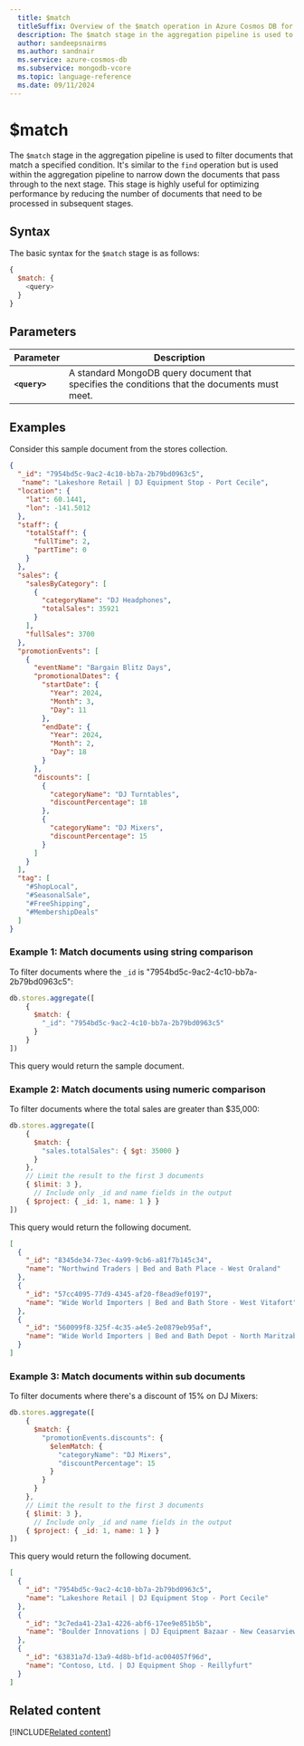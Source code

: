 ```yaml
---
  title: $match
  titleSuffix: Overview of the $match operation in Azure Cosmos DB for MongoDB (vCore)
  description: The $match stage in the aggregation pipeline is used to filter documents that match a specified condition.
  author: sandeepsnairms
  ms.author: sandnair
  ms.service: azure-cosmos-db
  ms.subservice: mongodb-vcore
  ms.topic: language-reference
  ms.date: 09/11/2024
---
```


# $match

The `$match` stage in the aggregation pipeline is used to filter documents that match a specified condition. It's similar to the `find` operation but is used within the aggregation pipeline to narrow down the documents that pass through to the next stage. This stage is highly useful for optimizing performance by reducing the number of documents that need to be processed in subsequent stages.

## Syntax

The basic syntax for the `$match` stage is as follows:

```javascript
{
  $match: {
    <query>
  }
}
```

## Parameters

| Parameter | Description |
| --- | --- |
| **`<query>`**| A standard MongoDB query document that specifies the conditions that the documents must meet.|

## Examples

Consider this sample document from the stores collection.

```json
{
  "_id": "7954bd5c-9ac2-4c10-bb7a-2b79bd0963c5",
   "name": "Lakeshore Retail | DJ Equipment Stop - Port Cecile",
  "location": {
    "lat": 60.1441,
    "lon": -141.5012
  },
  "staff": {
    "totalStaff": {
      "fullTime": 2,
      "partTime": 0
    }
  },
  "sales": {
    "salesByCategory": [
      {
        "categoryName": "DJ Headphones",
        "totalSales": 35921
      }
    ],
    "fullSales": 3700
  },
  "promotionEvents": [
    {
      "eventName": "Bargain Blitz Days",
      "promotionalDates": {
        "startDate": {
          "Year": 2024,
          "Month": 3,
          "Day": 11
        },
        "endDate": {
          "Year": 2024,
          "Month": 2,
          "Day": 18
        }
      },
      "discounts": [
        {
          "categoryName": "DJ Turntables",
          "discountPercentage": 18
        },
        {
          "categoryName": "DJ Mixers",
          "discountPercentage": 15
        }
      ]
    }
  ],
  "tag": [
    "#ShopLocal",
    "#SeasonalSale",
    "#FreeShipping",
    "#MembershipDeals"
  ]
}
```

### Example 1: Match documents using string comparison

To filter documents where the `_id` is "7954bd5c-9ac2-4c10-bb7a-2b79bd0963c5":

```javascript
db.stores.aggregate([
    {
      $match: {
        "_id": "7954bd5c-9ac2-4c10-bb7a-2b79bd0963c5"
      }
    }
])
```
This query would return the sample document.


### Example 2: Match documents using numeric comparison

To filter documents where the total sales are greater than $35,000:

```javascript
db.stores.aggregate([
    {
      $match: {
        "sales.totalSales": { $gt: 35000 }
      }
    },
    // Limit the result to the first 3 documents
    { $limit: 3 },
      // Include only _id and name fields in the output 
    { $project: { _id: 1, name: 1 } } 
])
```
This query would return the following document.

```json
[
  {
    "_id": "8345de34-73ec-4a99-9cb6-a81f7b145c34",
    "name": "Northwind Traders | Bed and Bath Place - West Oraland"
  },
  {
    "_id": "57cc4095-77d9-4345-af20-f8ead9ef0197",
    "name": "Wide World Importers | Bed and Bath Store - West Vitafort"
  },
  {
    "_id": "560099f8-325f-4c35-a4e5-2e0879eb95af",
    "name": "Wide World Importers | Bed and Bath Depot - North Maritzaberg"
  }
]
```

### Example 3: Match documents within sub documents

To filter documents where there's a discount of 15% on DJ Mixers:

```javascript
db.stores.aggregate([
    {
      $match: {
        "promotionEvents.discounts": {
          $elemMatch: {
            "categoryName": "DJ Mixers",
            "discountPercentage": 15
          }
        }
      }
    },
    // Limit the result to the first 3 documents
    { $limit: 3 },
      // Include only _id and name fields in the output 
    { $project: { _id: 1, name: 1 } } 
])
```

This query would return the following document.

```json
[
  {
    "_id": "7954bd5c-9ac2-4c10-bb7a-2b79bd0963c5",
    "name": "Lakeshore Retail | DJ Equipment Stop - Port Cecile"
  },
  {
    "_id": "3c7eda41-23a1-4226-abf6-17ee9e851b5b",
    "name": "Boulder Innovations | DJ Equipment Bazaar - New Ceasarview"
  },
  {
    "_id": "63831a7d-13a9-4d8b-bf1d-ac004057f96d",
    "name": "Contoso, Ltd. | DJ Equipment Shop - Reillyfurt"
  }
]
```

## Related content
[!INCLUDE[Related content](../includes/related-content.md)]
